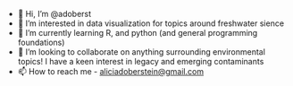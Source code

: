 - 👋 Hi, I’m @adoberst
- 👀 I’m interested in data visualization for topics around freshwater sience
- 🌱 I’m currently learning R, and python (and general programming foundations)
- 💞️ I’m looking to collaborate on anything surrounding environmental topics! I have a keen interest in legacy and emerging contaminants
- 📫 How to reach me - aliciadoberstein@gmail.com

<!---
adoberst/adoberst is a ✨ special ✨ repository because its `README.md` (this file) appears on your GitHub profile.
You can click the Preview link to take a look at your changes.
--->
